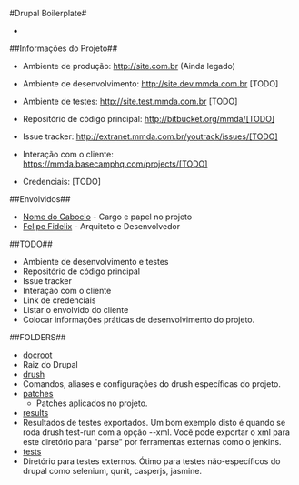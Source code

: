 #Drupal Boilerplate#

-

##Informações do Projeto##

- Ambiente de produção: http://site.com.br (Ainda legado)
- Ambiente de desenvolvimento: http://site.dev.mmda.com.br [TODO]
- Ambiente de testes: http://site.test.mmda.com.br [TODO]

- Repositório de código principal: http://bitbucket.org/mmda/[TODO]
- Issue tracker: http://extranet.mmda.com.br/youtrack/issues/[TODO]
- Interação com o cliente: https://mmda.basecamphq.com/projects/[TODO]
- Credenciais: [TODO]

##Envolvidos##
- [Nome do Caboclo](mailto:email@mmda.com.br) - Cargo e papel no projeto
- [Felipe Fidelix](mailto:felipe@mmda.com.br) - Arquiteto e Desenvolvedor

##TODO##
- Ambiente de desenvolvimento e testes
- Repositório de código principal
- Issue tracker
- Interação com o cliente
- Link de credenciais
- Listar o envolvido do cliente
- Colocar informações práticas de desenvolvimento do projeto.

##FOLDERS##
* [docroot](blob/master/docroot)
 * Raiz do Drupal
* [drush](blob/master/drush)
 * Comandos, aliases e configurações do drush específicas do projeto.
* [patches](blob/master/patches)
  * Patches aplicados no projeto.
* [results](blob/master/results)
 * Resultados de testes exportados. Um bom exemplo disto é quando se roda
   drush test-run com a opção --xml. Você pode exportar o xml para este
   diretório para "parse" por ferramentas externas como o jenkins.
* [tests](blob/master/tests)
 * Diretório para testes externos. Ótimo para testes não-específicos do drupal
   como selenium, qunit, casperjs, jasmine.
